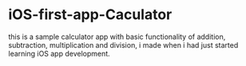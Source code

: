 iOS-first-app-Caculator
=======================
this is a sample calculator app with basic functionality of addition, subtraction, multiplication and division, i made when i had just started learning iOS app development. 
